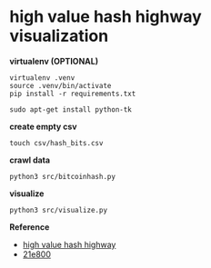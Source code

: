 # high value hash highway visualization

**virtualenv (OPTIONAL)**
```
virtualenv .venv
source .venv/bin/activate
pip install -r requirements.txt
```
```
sudo apt-get install python-tk
```
**create empty csv**
```
touch csv/hash_bits.csv
```
**crawl data**
```
python3 src/bitcoinhash.py
```

**visualize**
```
python3 src/visualize.py
```

**Reference**
- [high value hash highway](https://bitcointalk.org/index.php?topic=98986.0)
- [21e800](https://medium.com/coinmonks/00000000000000000021e800c1e8df51b22c1588e5a624bea17e9faa34b2dc4a-cd4b67d446be)
